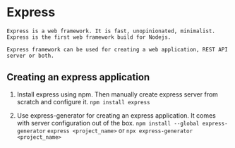 # Express
    Express is a web framework. It is fast, unopinionated, minimalist. Express is the first web framework build for Nodejs.

    Express framework can be used for creating a web application, REST API server or both.

## Creating an express application
1. Install express using npm. Then manually create express server from scratch and configure it.
    `npm install express`

2. Use express-generator for creating an express application. It comes with server configuration out of the box.
    `npm install --global express-generator`
    `express <project_name>`
    or
    `npx express-generator <project_name>`